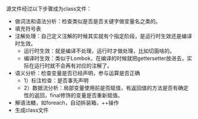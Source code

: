 源文件经过以下步骤成为class文件：

- 做词法和语法分析：检查类似是否是否关键字做变量名之类的。
- 填充符号表
- 注解处理：自己定义注解的时候其实就有个指定阶段，是运行时生效还是编译时生效。
    - 运行时生效：就是编译不处理，运行时才做处理，比如切面啥的。
    - 编译时生效：类似于Lombok，在编译的时候就把gettersetter放进去，实际在运行时就不会再有对应的注解了。
- 语义分析：检查变量是否已经声明，参与运算是否正确
    - 1）标注检查：是否事先声明
    - 2）数据流分析：局部变量使用前是否赋值，有返回值的方法是否有确定性的返回，final修饰的变量是否重新赋值。
- 解语法糖，如foreach，自动拆装箱，++操作
- 生成class文件